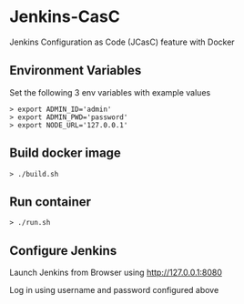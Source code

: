 # Jenkins-CasC

Jenkins Configuration as Code (JCasC) feature with Docker

## Environment Variables

Set the following 3 env variables with example values

```
> export ADMIN_ID='admin'
> export ADMIN_PWD='password'
> export NODE_URL='127.0.0.1'
```

## Build docker image

```
> ./build.sh
```

## Run container

```
> ./run.sh
```

## Configure Jenkins

Launch Jenkins from Browser using  http://127.0.0.1:8080

Log in using username and password configured above
